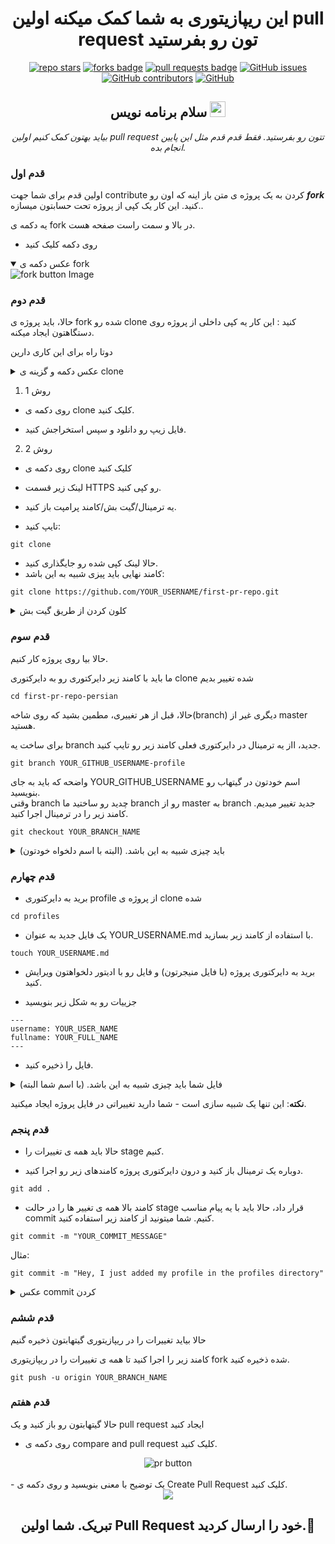 <h1 align="center">این ریپازیتوری به شما کمک میکنه اولین pull request تون رو بفرستید</h1>

<div align="center">
  <a href="https://github.com/sisyx/first-pr-repo-persian/stargazers"><img src="https://img.shields.io/github/stars/nirbhayvashisht/first-pr-repo" alt="repo stars"></a>
  <a href="https://github.com/sisyx/first-pr-repo-persiab/network/members"><img src="https://img.shields.io/github/forks/nirbhayvashisht/first-pr-repo" alt="forks badge"></a>
  <a href="https://github.com/sisyx/first-pr-repo-persian/pulls"><img src="https://img.shields.io/github/issues-pr/nirbhayvashisht/first-pr-repo" alt="pull requests badge"></a>
  <a href="https://github.com/sisyx/first-pr-repo-persian/issues"><img alt="GitHub issues" src="https://img.shields.io/github/issues-raw/nirbhayvashisht/first-pr-repo"></a>
  <a href="https://github.com/sisyx/first-pr-repo-persian/graphs/contributors"><img alt="GitHub contributors" src="https://img.shields.io/github/contributors/nirbhayvashisht/first-pr-repo"></a>
  <a href="https://github.com/sisyx/first-pr-repo-persian/blob/master/LICENSE"><img alt="GitHub" src="https://img.shields.io/github/license/nirbhayvashisht/first-pr-repo"></a>
</div>

<div align="center">
<h2> سلام برنامه نویس  <img src="https://media.giphy.com/media/hvRJCLFzcasrR4ia7z/giphy.gif" width="25px"></h2>
  <!-- <i>Let's help you submit your first pull request. Just follow the steps given below</i> -->
  <i>بیاید بهتون کمک کنیم اولین pull request تتون رو بفرستید. فقط قدم قدم مثل این پایین انجام بده.</i>
</div>

### قدم اول
اولین قدم برای شما جهت contribute کردن به یک پروژه ی متن باز اینه که اون رو **_fork_** کنید. این کار یک کپی از پروژه تحت حسابتون میسازه..</br>

<!-- The first step you want to do in-order to contribute to an open source project is to **_fork_** the project. This will create a copy of the project under your account.<br> -->
یه دکمه ی fork در بالا و سمت راست صفحه هست. 
<!-- You'll see the fork option on the top right hand side of the screen. -->
- روی دکمه کلیک کنید
<!-- - Click on the fork button. -->
<details open>
  <!-- <summary>Fork Button Image</summary> -->
  <summary>عکس دکمه ی fork</summary>
  <img src="https://github.com/nirbhayvashisht/first-pr-repo/blob/master/Resources/fork%20button.PNG" alt="fork button Image">
</details>

### قدم دوم
<!-- Now, you have to clone the forked repository. This will create a local copy of the project on your machine. -->
حالا، باید پروژه ی fork شده رو clone کنید : این کار یه کپی داخلی از پروژه روی دستگاهتون ایجاد میکنه.

<!-- You can do this in 2 ways: -->
دوتا راه برای این کاری دارین

<details>
  <!-- <summary>Code Button and Clone Otions Image</summary> -->
  <summary>عکس دکمه و گزینه ی clone</summary>
  <img src="https://github.com/nirbhayvashisht/first-pr-repo/blob/master/Resources/clone%20link.PNG" alt="Code Button Image">
</details>

1. روش 1
  <!-- - Click on the clone button. -->
  - روی دکمه ی clone کلیک کنید.
  <!-- - Download the ZIP and then extract it. -->
  - فایل زیپ رو دانلود و سپس استخراجش کنید.
2. روش 2
  <!-- - Click on the clone button. -->
  - روی دکمه ی clone کلیک کنید
  <!-- - Copy the link under HTTPS section. -->
  - لینک زیر قسمت HTTPS رو کپی کنید.
  <!-- - Open terminal/git bash/command prompt. -->
  - یه ترمینال/گیت بش/کامند پرامپت باز کنید.
  <!-- - Type - -->
  - تایپ کنید:
  ```
  git clone
  ```
  - حالا لینک کپی شده رو جایگذاری کنید.
  - کامند نهایی باید پیزی شبیه به این باشد:
  ```
  git clone https://github.com/YOUR_USERNAME/first-pr-repo.git
  ```
<details>
  <!-- <summary>Cloning though git bash</sujmmary> -->
  <summary>کلون کردن از طریق گیت بش</summary>
  <img src="https://github.com/nirbhayvashisht/first-pr-repo/blob/master/Resources/cloned.PNG" alt="fork button link">
</details>
  
### قدم سوم
<!-- Let's start working on the project now! -->
حالا بیا روی پروژه کار کنیم.
<!-- We need to change directory into cloned folder by typing the following command. -->
ما باید با کامند زیر دایرکتوری رو به دایرکتوری clone شده تغییر بدیم
```
cd first-pr-repo-persian
```
<!-- Now, BEFORE CHANGING ANYTHING, make sure you're working on a different branch and not in master. --> 
حالا، قبل از هر تغییری، مطمین بشید که روی شاخه(branch) دیگری غیر از master هستید.
<!-- To create a new branch, from the terminal inside your current project directory tygpe the following command. -->
برای ساخت یه branch جدید، ااز یه ترمینال در دایرکتوری فعلی کامند زیر رو تایپ کنید.
```
git branch YOUR_GITHUB_USERNAME-profile
```
<!-- Obviously you'll have to replace the YOUR_GITHUB_USERNAME with your GitHub username.<br> -->
واضحه که باید به جای YOUR_GITHUB_USERNAME اسم خودتون در گیتهاب رو بنویسید.<br>
وقتی branch چدید رو ساختید ما branch رو از master به branch جدید تغییر میدیم.
کامند زیر را در ترمینال اجرا کنید.
```
git checkout YOUR_BRANCH_NAME
```
<details>
  <!-- <summary>It should look like this. (With your chosen names ofcourse)</summary> -->
  <summary>باید چیزی شبیه به این باشد. (البته با اسم دلخواه خودتون)</summary>
  <img src="https://github.com/nirbhayvashisht/first-pr-repo/blob/master/Resources/branched.PNG" alt="Branching procedure">
</details>
  

### قدم چهارم
<!-- - Move into the profiles directory in cloned project. -->
- برید به دایرکتوری profile از پروژه ی clone شده
```
cd profiles
```
<!-- - Create a new file called YOUR_USERNAME.md using the following comman/d. -->
- یک فایل جدید به عنوان YOUR_USERNAME.md با استفاده از کامند زیر بسازید.
```
touch YOUR_USERNAME.md
```
<!-- - Navigate into the project directory (through your file manager) and open this file in your favourite editor. -->
- برید به دایرکتوری پروژه (با فایل منیجرتون) و فایل رو با ادیتور دلخواهتون ویرایش کنید.
<!-- - fill the details as shown below: -->
- جزییات رو به شکل زیر بنویسید
```
---
username: YOUR_USER_NAME
fullname: YOUR_FULL_NAME
---
```
<!-- - Save and clone the file.<br> -->
- فایل را ذخیره کنید. <br>
<details>
  <!-- <summary>Your file should look something like this(With your names ofcourse</summary> -->
  <summary>فایل شما باید چیزی شبیه به این باشد. (با اسم شما البته) </summary>
  <img src="https://github.com/nirbhayvashisht/first-pr-repo/blob/master/Resources/editing%20markdown.PNG" alt="markdown file image">
</details>

<!-- **NOTE**: This is just a way of simulating - you making changes into the project file. --> 
**نکته**: این تنها یک شبیه سازی است - شما دارید تغییراتی در فایل پروژه ایجاد میکنید.
### قدم پنجم
<!-- - Now we need to stage all the changes we made. --> 
- حالا باید همه ی تغییرات را stage کنیم.
<!-- - Open the terminal again and inside the project directory and execute following commands. -->
- دوباره یک ترمینال باز کنید و درون دایرکتوری پروژه کامندهای زیر رو اجرا کنید.
```
git add .
```
<!-- - The above command staged all the changes, now we need to commit them with a suitable message. You can commit using the following command. -->
- کامند بالا همه ی تغییر ها را در حالت stage قرار داد، حالا باید با یه پیام مناسب commit کنیم. شما میتونید از کامند زیر استفاده کنید.
```
git commit -m "YOUR_COMMIT_MESSAGE"
```
مثال:
```
git commit -m "Hey, I just added my profile in the profiles directory"
```
<details>
  <summary>عکس commit کردن</summary>
  <img src="https://github.com/nirbhayvashisht/first-pr-repo/blob/master/Resources/committed.PNG" alt="Commiting Image">
</details>


### قدم ششم
<!-- Let's push the changes to your repository on GitHub! --> 
حالا بیاید تغییرات را در ریپازیتوری گیتهابتون ذخیره گنیم
<!-- Execute the following command to push all the changes to the forked copy in ygour GitHub account. -->
کامند زیر را اجرا کنید تا همه ی تغییرات را در ریپازیتوری fork شده ذخیره کنید.
```
git push -u origin YOUR_BRANCH_NAME
```
### قدم هفتم
<!-- Now open your github account to make a pull request. -->
حالا گیتهابتون رو باز کنید و یک pull request ایجاد کنید
<!-- - Click on compare and pull request. -->
- روی دکمه ی compare and pull request کلیک کنید.

<div align="center">
  <img src="https://github.com/nirbhayvashisht/first-pr-repo/blob/master/Resources/pr1.PNG" alt="pr button">
</div>
<br>
<!-- - Write a meaningful description and click on Create Pull Request. -->
- یک توضیح با معنی بنویسید و روی دکمه ی Create Pull Request کلیک کنید.
<div align="center">
  <img src="https://github.com/nirbhayvashisht/first-pr-repo/blob/master/Resources/pr2.PNG">
</div>

<h2 align="center">تبریک. شما اولین Pull Request خود را ارسال کردید.🥳</h2>
